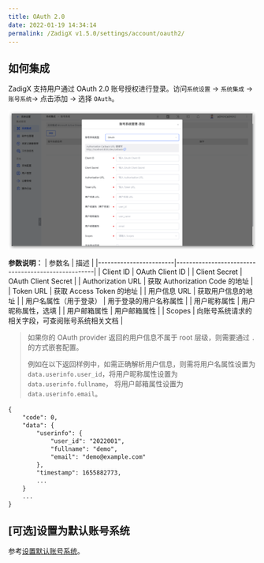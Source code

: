 ```yaml
---
title: OAuth 2.0
date: 2022-01-19 14:34:14
permalink: /ZadigX v1.5.0/settings/account/oauth2/
---
```


## 如何集成

ZadigX 支持用户通过 OAuth 2.0 账号授权进行登录。访问`系统设置` -> `系统集成` -> `账号系统`-> 点击添加 -> 选择 `OAuth`。

![oauth](../../../../_images/user_account_oauth2.png)

**参数说明：**
| 参数名                 | 描述                                                 |
|------------------------|----------------------------------------------------|
| Client ID              | OAuth Client ID                                    |
| Client Secret          | OAuth Client Secret                                |
| Authorization URL      | 获取 Authorization Code 的地址                       |
| Token URL              | 获取 Access Token 的地址                             |
| 用户信息 URL            | 获取用户信息的地址                                     |
| 用户名属性（用于登录）     | 用于登录的用户名称属性                                 |
| 用户昵称属性             | 用户昵称属性，选填                                     |
| 用户邮箱属性             | 用户邮箱属性                                          |
| Scopes                 | 向账号系统请求的相关字段，可查阅账号系统相关文档            |

> 如果你的 OAuth provider 返回的用户信息不属于 root 层级，则需要通过 `.` 的方式嵌套配置。
>
> 例如在以下返回样例中，如需正确解析用户信息，则需将用户名属性设置为 `data.userinfo.user_id`，将用户昵称属性设置为 `data.userinfo.fullname`， 将用户邮箱属性设置为 `data.userinfo.email`。
```
{
    "code": 0,
    "data": {
        "userinfo": {
            "user_id": "2022001",
            "fullname": "demo",
            "email": "demo@example.com"
        },
        "timestamp": 1655882773,
        ...
    }
    ...
}
```

## [可选]设置为默认账号系统
参考[设置默认账号系统](/ZadigX%20v1.5.0/settings/account/ldap/#可选-设置为默认账号系统)。
